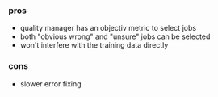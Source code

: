 ### pros

- quality manager has an objectiv metric to select jobs
- both "obvious wrong" and "unsure" jobs can be selected
- won't interfere with the training data directly

### cons

- slower error fixing